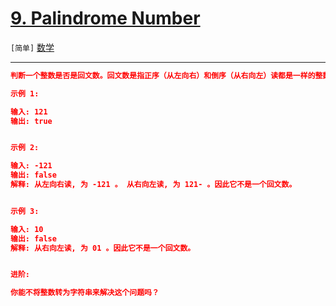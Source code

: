 # [9. Palindrome Number](https://leetcode-cn.com/problems/palindrome-number/)

`[简单]` [数学](https://leetcode-cn.com/tag/math/) 

---

```json
判断一个整数是否是回文数。回文数是指正序（从左向右）和倒序（从右向左）读都是一样的整数。

示例 1:

输入: 121
输出: true


示例 2:

输入: -121
输出: false
解释: 从左向右读, 为 -121 。 从右向左读, 为 121- 。因此它不是一个回文数。


示例 3:

输入: 10
输出: false
解释: 从右向左读, 为 01 。因此它不是一个回文数。


进阶:

你能不将整数转为字符串来解决这个问题吗？

```
